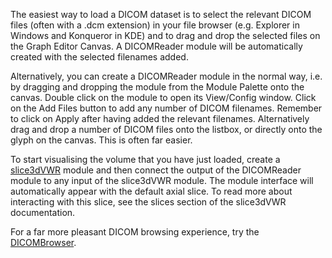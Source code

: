 The easiest way to load a DICOM dataset is to select the relevant DICOM files (often with a .dcm extension) in your file browser (e.g. Explorer in Windows and Konqueror in KDE) and to drag and drop the selected files on the Graph Editor Canvas. A DICOMReader module will be automatically created with the selected filenames added.

Alternatively, you can create a DICOMReader module in the normal way, i.e. by dragging and dropping the module from the Module Palette onto the canvas. Double click on the module to open its View/Config window. Click on the Add Files button to add any number of DICOM filenames. Remember to click on Apply after having added the relevant filenames. Alternatively drag and drop a number of DICOM files onto the listbox, or directly onto the glyph on the canvas.  This is often far easier.

To start visualising the volume that you have just loaded, create a [slice3dVWR](HelpSlice3dVWR.md) module and then connect the output of the DICOMReader module to any input of the slice3dVWR module. The module interface will automatically appear with the default axial slice. To read more about interacting with this slice, see the slices section of the slice3dVWR documentation.

For a far more pleasant DICOM browsing experience, try the [DICOMBrowser](HelpDICOMBrowser.md).